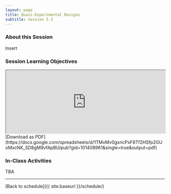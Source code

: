 ```yaml
---
layout: page
title: Quasi-Experimental Designs
subtitle: Session 5.3
---
```


### About this Session

Insert

### Session Learning Objectives
<iframe width="100%" height="200" src="https://docs.google.com/spreadsheets/d/1TMvMv0gxncPxF8Tf2HSfp2GUoMxcNK_SD8gM9vfApBU/pubhtml?gid=101408961&amp;single=true&amp;widget=true&amp;headers=false"></iframe>
[Download as PDF](https://docs.google.com/spreadsheets/d/1TMvMv0gxncPxF8Tf2HSfp2GUoMxcNK_SD8gM9vfApBU/pub?gid=101408961&single=true&output=pdf)

### In-Class Activities

TBA

* * *

[Back to schedule]({{ site.baseurl }}/schedule/)